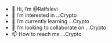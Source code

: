 - 👋 Hi, I’m @Ralfslevi
- 👀 I’m interested in ...Crypto 
- 🌱 I’m currently learning ...Crypto 
- 💞️ I’m looking to collaborate on ...Crypto 
- 📫 How to reach me ...Crypto 

<!---
Ralfslevi/Ralfslevi is a ✨ special ✨ repository because its `README.md` (this file) appears on your GitHub profile.
You can click the Preview link to take a look at your changes.
--->
